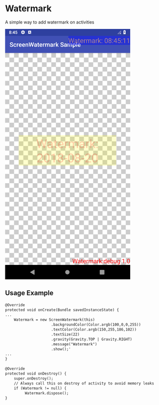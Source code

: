# Watermark
A simple way to add watermark on activities

![Alt text](screenshot.png?raw=true "FloatingKeaboardView Demo")

## Usage Example
``` 
@Override
protected void onCreate(Bundle savedInstanceState) {
...
    Watermark = new ScreenWatermark(this)
                     .backgroundColor(Color.argb(100,0,0,255))
                     .textColor(Color.argb(150,255,186,102))
                     .textSize(22)
                     .gravity(Gravity.TOP | Gravity.RIGHT)
                     .message("Watermark")
                     .show();'
...
}

@Override
protected void onDestroy() {
    super.onDestroy();
    // Always call this on destroy of activity to avoid memory leaks
    if (Watermark != null) {
         Watermark.dispose();
}
    
```                        
